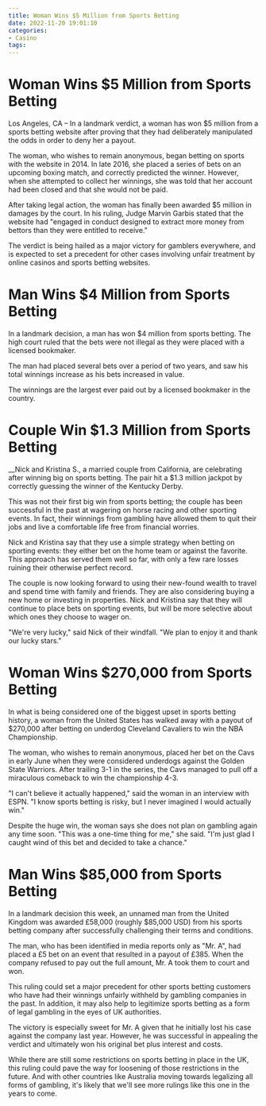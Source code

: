 ```yaml
---
title: Woman Wins $5 Million from Sports Betting
date: 2022-11-20 19:01:10
categories:
- Casino
tags:
---
```



#  Woman Wins $5 Million from Sports Betting

Los Angeles, CA – In a landmark verdict, a woman has won $5 million from a sports betting website after proving that they had deliberately manipulated the odds in order to deny her a payout.

The woman, who wishes to remain anonymous, began betting on sports with the website in 2014. In late 2016, she placed a series of bets on an upcoming boxing match, and correctly predicted the winner. However, when she attempted to collect her winnings, she was told that her account had been closed and that she would not be paid.

After taking legal action, the woman has finally been awarded $5 million in damages by the court. In his ruling, Judge Marvin Garbis stated that the website had "engaged in conduct designed to extract more money from bettors than they were entitled to receive."

The verdict is being hailed as a major victory for gamblers everywhere, and is expected to set a precedent for other cases involving unfair treatment by online casinos and sports betting websites.

#  Man Wins $4 Million from Sports Betting

In a landmark decision, a man has won $4 million from sports betting. The high court ruled that the bets were not illegal as they were placed with a licensed bookmaker.

The man had placed several bets over a period of two years, and saw his total winnings increase as his bets increased in value.

The winnings are the largest ever paid out by a licensed bookmaker in the country.

#  Couple Win $1.3 Million from Sports Betting

__Nick and Kristina S., a married couple from California, are celebrating after winning big on sports betting. The pair hit a $1.3 million jackpot by correctly guessing the winner of the Kentucky Derby.

This was not their first big win from sports betting; the couple has been successful in the past at wagering on horse racing and other sporting events. In fact, their winnings from gambling have allowed them to quit their jobs and live a comfortable life free from financial worries.

Nick and Kristina say that they use a simple strategy when betting on sporting events: they either bet on the home team or against the favorite. This approach has served them well so far, with only a few rare losses ruining their otherwise perfect record.

The couple is now looking forward to using their new-found wealth to travel and spend time with family and friends. They are also considering buying a new home or investing in properties. Nick and Kristina say that they will continue to place bets on sporting events, but will be more selective about which ones they choose to wager on.

"We're very lucky," said Nick of their windfall. "We plan to enjoy it and thank our lucky stars."

#  Woman Wins $270,000 from Sports Betting

In what is being considered one of the biggest upset in sports betting history, a woman from the United States has walked away with a payout of $270,000 after betting on underdog Cleveland Cavaliers to win the NBA Championship.

The woman, who wishes to remain anonymous, placed her bet on the Cavs in early June when they were considered underdogs against the Golden State Warriors. After trailing 3-1 in the series, the Cavs managed to pull off a miraculous comeback to win the championship 4-3.

"I can't believe it actually happened," said the woman in an interview with ESPN. "I know sports betting is risky, but I never imagined I would actually win."

Despite the huge win, the woman says she does not plan on gambling again any time soon. "This was a one-time thing for me," she said. "I'm just glad I caught wind of this bet and decided to take a chance."

#  Man Wins $85,000 from Sports Betting

In a landmark decision this week, an unnamed man from the United Kingdom was awarded £58,000 (roughly $85,000 USD) from his sports betting company after successfully challenging their terms and conditions.

The man, who has been identified in media reports only as "Mr. A", had placed a £5 bet on an event that resulted in a payout of £385. When the company refused to pay out the full amount, Mr. A took them to court and won.

This ruling could set a major precedent for other sports betting customers who have had their winnings unfairly withheld by gambling companies in the past. In addition, it may also help to legitimize sports betting as a form of legal gambling in the eyes of UK authorities.

The victory is especially sweet for Mr. A given that he initially lost his case against the company last year. However, he was successful in appealing the verdict and ultimately won his original bet plus interest and costs.

While there are still some restrictions on sports betting in place in the UK, this ruling could pave the way for loosening of those restrictions in the future. And with other countries like Australia moving towards legalizing all forms of gambling, it's likely that we'll see more rulings like this one in the years to come.